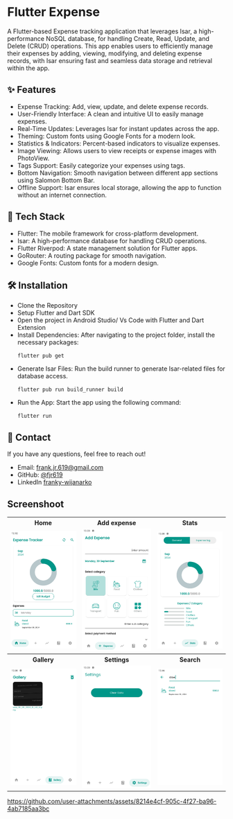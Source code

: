 # Flutter Expense

A Flutter-based Expense tracking application that leverages Isar, a high-performance NoSQL database, for handling Create, Read, Update, and Delete (CRUD) operations. This app enables users to efficiently manage their expenses by adding, viewing, modifying, and deleting expense records, with Isar ensuring fast and seamless data storage and retrieval within the app.

## ✨ Features
- Expense Tracking: Add, view, update, and delete expense records.
- User-Friendly Interface: A clean and intuitive UI to easily manage expenses.
- Real-Time Updates: Leverages Isar for instant updates across the app.
- Theming: Custom fonts using Google Fonts for a modern look.
- Statistics & Indicators: Percent-based indicators to visualize expenses.
- Image Viewing: Allows users to view receipts or expense images with PhotoView.
- Tags Support: Easily categorize your expenses using tags.
- Bottom Navigation: Smooth navigation between different app sections using Salomon Bottom Bar.
- Offline Support: Isar ensures local storage, allowing the app to function without an internet connection.

## 🧩 Tech Stack
- Flutter: The mobile framework for cross-platform development.
- Isar: A high-performance database for handling CRUD operations.
- Flutter Riverpod: A state management solution for Flutter apps.
- GoRouter: A routing package for smooth navigation.
- Google Fonts: Custom fonts for a modern design.

## 🛠️ Installation
- Clone the Repository
- Setup Flutter and Dart SDK
- 0pen the project in Android Studio/ Vs Code with Flutter and Dart Extension
- Install Dependencies: After navigating to the project folder, install the necessary packages:
  ```
  flutter pub get
  ```
- Generate Isar Files: Run the build runner to generate Isar-related files for database access.
  ```
  flutter pub run build_runner build
  ```
- Run the App: Start the app using the following command:
  ```
  flutter run
  ```

## 📧 Contact
If you have any questions, feel free to reach out!
- Email: frank.jr.619@gmail.com
- GitHub: [@fjr619](https://github.com/fjr619)
- LinkedIn [franky-wijanarko](https://id.linkedin.com/in/franky-wijanarko)

## Screenshoot
<table>
  <tr>
    <th>Home</th>
    <th>Add expense</th>
    <th>Stats</th>
  </tr>
  <tr>
    <td><img src="media/home.png" height="25%"/></td>
    <td><img src="media/add_expense.png" height="25%"/></td>
    <td><img src="media/stats.png" height="25%"/></td>
  </tr>
    <tr>
    <th>Gallery</th>
    <th>Settings</th>
    <th>Search</th>
  </tr>
  <tr>
    <td><img src="media/gallery.png" height="25%"/></td>
    <td><img src="media/settings.png" height="25%"/></td>
    <td><img src="media/search.png" height="25%"/></td>
  </tr>
</table>



https://github.com/user-attachments/assets/8214e4cf-905c-4f27-ba96-4ab7185aa3bc


